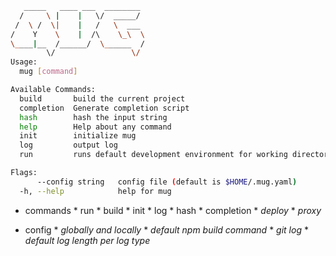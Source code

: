 ```bash
   _____   ____ ___  ________ 
  /     \ |    |   \/  _____/ 
 /  \ /  \|    |   /   \  ___ 
/    Y    \    |  /\    \_\  \
\____|__  /______/  \______  /
        \/                 \/ 
Usage:
  mug [command]

Available Commands:
  build       build the current project
  completion  Generate completion script
  hash        hash the input string
  help        Help about any command
  init        initialize mug
  log         output log
  run         runs default development environment for working directory

Flags:
      --config string   config file (default is $HOME/.mug.yaml)
  -h, --help            help for mug
```

* commands
        * run
        * build
        * init
        * log
        * hash
        * completion
        * _deploy_
        * _proxy_

* config
        * _globally and locally_
        * _default npm build command_
        * _git log_
        * _default log length per log type_
